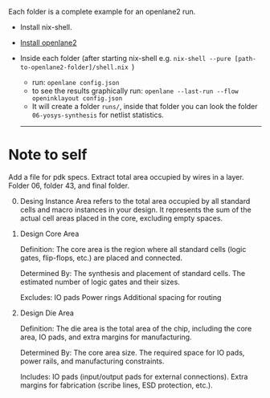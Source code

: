 Each folder is a complete example for an openlane2 run.

- Install nix-shell.
- [Install openlane2](https://openlane2.readthedocs.io/en/latest/getting_started/common/nix_installation/index.html#nix-based-installation)
- Inside each folder (after starting nix-shell e.g. `nix-shell --pure [path-to-openlane2-folder]/shell.nix `)
  - run: `openlane config.json`
  - to see the results graphically run: `openlane --last-run --flow openinklayout config.json `
  - It will create a folder `runs/`, inside that folder you can look the folder `06-yosys-synthesis` for netlist statistics.
  
  
  ____________
# Note to self

Add a file for pdk specs. Extract total area occupied by wires in a layer. Folder 06,  folder 43, and final folder.

0. Desing Instance Area
refers to the total area occupied by all standard cells and macro instances in your design. It represents the sum of the actual cell areas placed in the core, excluding empty spaces.

1. Design Core Area

    Definition:
    The core area is the region where all standard cells (logic gates, flip-flops, etc.) are placed and connected.

    Determined By:
        The synthesis and placement of standard cells.
        The estimated number of logic gates and their sizes.

    Excludes:
        IO pads
        Power rings
        Additional spacing for routing

2. Design Die Area

    Definition:
    The die area is the total area of the chip, including the core area, IO pads, and extra margins for manufacturing.

    Determined By:
        The core area size.
        The required space for IO pads, power rails, and manufacturing constraints.

    Includes:
        IO pads (input/output pads for external connections).
        Extra margins for fabrication (scribe lines, ESD protection, etc.).
